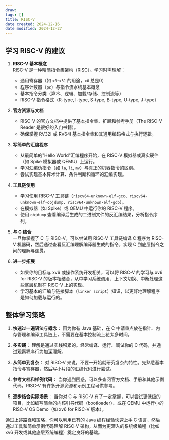 ```yaml
---
draw:
tags: []
title: RISC-V
date created: 2024-12-16
date modified: 2024-12-27
---
```


## 学习 RISC-V 的建议

1. **RISC-V 基本概念**  
    RISC-V 是一种精简指令集架构（RISC）。学习时需理解：
    
    - 通用寄存器（如 `x0`-`x31` 的用途，`x0` 总是0）
    - 程序计数器（`pc`）与指令流水线基本概念
    - 基本指令分类（算术、逻辑、加载/存储、控制流等）
    - RISC-V 指令格式（R-type, I-type, S-type, B-type, U-type, J-type）
2. **官方资源与文档**
    
    - RISC-V 的官方文档中提供了基本指令集、扩展和参考手册（The RISC-V Reader 是很好的入门书籍）。
    - 确保掌握 RV32I 或 RV64I 基本指令集和其通用编码格式与执行逻辑。
3. **写简单的汇编程序**
    
    - 从最简单的"Hello World"汇编程序开始，在 RISC-V 模拟器或真实硬件（如 Spike 模拟器或 QEMU）上运行。
    - 学习汇编伪指令（如 `la`, `li`, `mv`）与真正的机器指令的区别。
    - 尝试实现基本算术计算、条件判断和循环的汇编实现。
4. **工具链使用**
    
    - 学习使用 RISC-V 工具链（`riscv64-unknown-elf-gcc`、`riscv64-unknown-elf-objdump`、`riscv64-unknown-elf-gdb`）。
    - 在模拟器（如 Spike）或 QEMU 中运行你的 RISC-V 程序。
    - 使用 `objdump` 查看编译后生成的二进制文件的反汇编结果，分析指令序列。
5. **与 C 结合**  
    一旦你掌握了 C 与 RISC-V，可以尝试用 RISC-V 工具链编译 C 程序为 RISC-V 机器码，然后通过查看反汇编理解编译器生成的指令，实现 C 到底层指令之间的理解与连贯。
    
6. **进一步拓展**
    
    - 如果你的目标与 xv6 或操作系统开发相关，可以将 RISC-V 的学习与 xv6 for RISC-V 的版本相结合，从中学习系统调用、上下文切换、中断处理这些底层机制在 RISC-V 上的实现。
    - 学习基本的汇编与链接脚本（`linker script`）知识，以更好地理解程序是如何加载与运行的。

## 整体学习策略

1. **快速过一遍语法与概念**：
    因为你有 Java 基础，在 C 中请重点放在指针、内存管理和编译工具链上，不需要在基本控制流上花太多时间。
    
2. **多实践**：
    理解是通过实践积累的。经常编译、运行、调试你的 C 代码，并通过观察程序行为加深理解。
    
3. **从简单到复杂**：
    对 RISC-V 来说，不要一开始就研究复杂的特性。先熟悉基本指令与寄存器，然后写小片段的汇编代码进行尝试。
    
4. **参考文档和样例代码**：
    当你遇到困惑，可以多查阅官方文档、手册和其他示例代码。RISC-V 有许多开源资源和示例工程可供参考。
    
5. **逐步结合实际场景**：
    当你对 C 与 RISC-V 有了一定掌握，可以尝试更低级的项目，比如编写简单的内核引导代码（bootloader）、或在 QEMU 中运行小的 RISC-V OS Demo（如 xv6 for RISC-V 版本）。
    

通过上述路径和策略，你可以利用已有的 Java 编程经验快速上手 C 语言，然后通过工具和简单示例代码理解 RISC-V 架构，从而为更深入的系统级编程（比如 xv6 开发或其他底层系统编程）奠定良好的基础。
